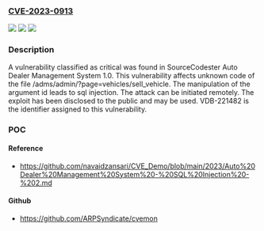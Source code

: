 ### [CVE-2023-0913](https://cve.mitre.org/cgi-bin/cvename.cgi?name=CVE-2023-0913)
![](https://img.shields.io/static/v1?label=Product&message=Auto%20Dealer%20Management%20System&color=blue)
![](https://img.shields.io/static/v1?label=Version&message=%3D%201.0%20&color=brighgreen)
![](https://img.shields.io/static/v1?label=Vulnerability&message=CWE-89%20SQL%20Injection&color=brighgreen)

### Description

A vulnerability classified as critical was found in SourceCodester Auto Dealer Management System 1.0. This vulnerability affects unknown code of the file /adms/admin/?page=vehicles/sell_vehicle. The manipulation of the argument id leads to sql injection. The attack can be initiated remotely. The exploit has been disclosed to the public and may be used. VDB-221482 is the identifier assigned to this vulnerability.

### POC

#### Reference
- https://github.com/navaidzansari/CVE_Demo/blob/main/2023/Auto%20Dealer%20Management%20System%20-%20SQL%20Injection%20-%202.md

#### Github
- https://github.com/ARPSyndicate/cvemon

